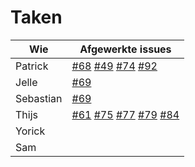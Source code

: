 # Taken

Wie|Afgewerkte issues
--------|--------
Patrick|[#68](https://github.com/waaghals/Tainted-Aberrant-Lion/issues/68) [#49](https://github.com/waaghals/Tainted-Aberrant-Lion/issues/49) [#74](https://github.com/waaghals/Tainted-Aberrant-Lion/issues/74) [#92](https://github.com/waaghals/Tainted-Aberrant-Lion/issues/92)
Jelle|[#69](https://github.com/waaghals/Tainted-Aberrant-Lion/issues/69)
Sebastian|[#69](https://github.com/waaghals/Tainted-Aberrant-Lion/issues/69)
Thijs|[#61](https://github.com/waaghals/Tainted-Aberrant-Lion/issues/61) [#75](https://github.com/waaghals/Tainted-Aberrant-Lion/issues/75) [#77](https://github.com/waaghals/Tainted-Aberrant-Lion/issues/77) [#79](https://github.com/waaghals/Tainted-Aberrant-Lion/issues/79) [#84](https://github.com/waaghals/Tainted-Aberrant-Lion/issues/84)
Yorick|
Sam|
